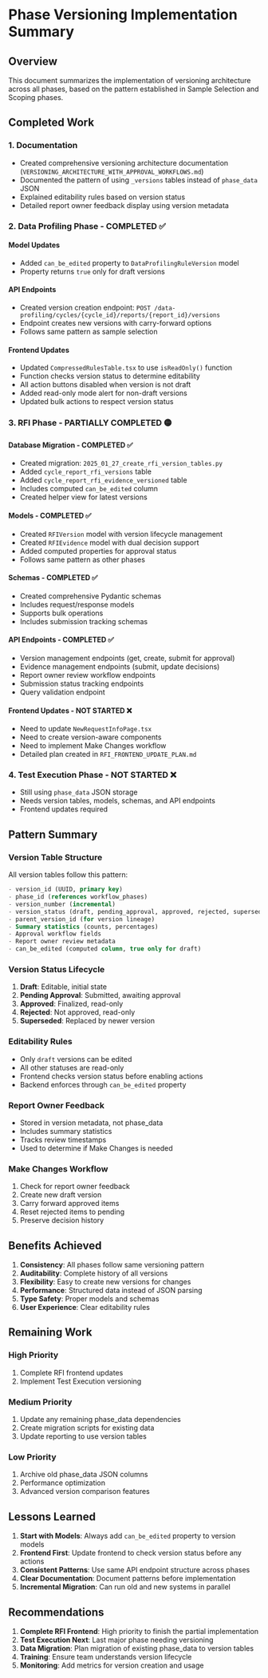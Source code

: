 # Phase Versioning Implementation Summary

## Overview
This document summarizes the implementation of versioning architecture across all phases, based on the pattern established in Sample Selection and Scoping phases.

## Completed Work

### 1. Documentation
- Created comprehensive versioning architecture documentation (`VERSIONING_ARCHITECTURE_WITH_APPROVAL_WORKFLOWS.md`)
- Documented the pattern of using `_versions` tables instead of `phase_data` JSON
- Explained editability rules based on version status
- Detailed report owner feedback display using version metadata

### 2. Data Profiling Phase - COMPLETED ✅

#### Model Updates
- Added `can_be_edited` property to `DataProfilingRuleVersion` model
- Property returns `true` only for draft versions

#### API Endpoints
- Created version creation endpoint: `POST /data-profiling/cycles/{cycle_id}/reports/{report_id}/versions`
- Endpoint creates new versions with carry-forward options
- Follows same pattern as sample selection

#### Frontend Updates
- Updated `CompressedRulesTable.tsx` to use `isReadOnly()` function
- Function checks version status to determine editability
- All action buttons disabled when version is not draft
- Added read-only mode alert for non-draft versions
- Updated bulk actions to respect version status

### 3. RFI Phase - PARTIALLY COMPLETED 🟡

#### Database Migration - COMPLETED ✅
- Created migration: `2025_01_27_create_rfi_version_tables.py`
- Added `cycle_report_rfi_versions` table
- Added `cycle_report_rfi_evidence_versioned` table
- Includes computed `can_be_edited` column
- Created helper view for latest versions

#### Models - COMPLETED ✅
- Created `RFIVersion` model with version lifecycle management
- Created `RFIEvidence` model with dual decision support
- Added computed properties for approval status
- Follows same pattern as other phases

#### Schemas - COMPLETED ✅
- Created comprehensive Pydantic schemas
- Includes request/response models
- Supports bulk operations
- Includes submission tracking schemas

#### API Endpoints - COMPLETED ✅
- Version management endpoints (get, create, submit for approval)
- Evidence management endpoints (submit, update decisions)
- Report owner review workflow endpoints
- Submission status tracking endpoints
- Query validation endpoint

#### Frontend Updates - NOT STARTED ❌
- Need to update `NewRequestInfoPage.tsx`
- Need to create version-aware components
- Need to implement Make Changes workflow
- Detailed plan created in `RFI_FRONTEND_UPDATE_PLAN.md`

### 4. Test Execution Phase - NOT STARTED ❌
- Still using `phase_data` JSON storage
- Needs version tables, models, schemas, and API endpoints
- Frontend updates required

## Pattern Summary

### Version Table Structure
All version tables follow this pattern:
```sql
- version_id (UUID, primary key)
- phase_id (references workflow_phases)
- version_number (incremental)
- version_status (draft, pending_approval, approved, rejected, superseded)
- parent_version_id (for version lineage)
- Summary statistics (counts, percentages)
- Approval workflow fields
- Report owner review metadata
- can_be_edited (computed column, true only for draft)
```

### Version Status Lifecycle
1. **Draft**: Editable, initial state
2. **Pending Approval**: Submitted, awaiting approval
3. **Approved**: Finalized, read-only
4. **Rejected**: Not approved, read-only
5. **Superseded**: Replaced by newer version

### Editability Rules
- Only `draft` versions can be edited
- All other statuses are read-only
- Frontend checks version status before enabling actions
- Backend enforces through `can_be_edited` property

### Report Owner Feedback
- Stored in version metadata, not phase_data
- Includes summary statistics
- Tracks review timestamps
- Used to determine if Make Changes is needed

### Make Changes Workflow
1. Check for report owner feedback
2. Create new draft version
3. Carry forward approved items
4. Reset rejected items to pending
5. Preserve decision history

## Benefits Achieved

1. **Consistency**: All phases follow same versioning pattern
2. **Auditability**: Complete history of all versions
3. **Flexibility**: Easy to create new versions for changes
4. **Performance**: Structured data instead of JSON parsing
5. **Type Safety**: Proper models and schemas
6. **User Experience**: Clear editability rules

## Remaining Work

### High Priority
1. Complete RFI frontend updates
2. Implement Test Execution versioning

### Medium Priority
1. Update any remaining phase_data dependencies
2. Create migration scripts for existing data
3. Update reporting to use version tables

### Low Priority
1. Archive old phase_data JSON columns
2. Performance optimization
3. Advanced version comparison features

## Lessons Learned

1. **Start with Models**: Always add `can_be_edited` property to version models
2. **Frontend First**: Update frontend to check version status before any actions
3. **Consistent Patterns**: Use same API endpoint structure across phases
4. **Clear Documentation**: Document patterns before implementation
5. **Incremental Migration**: Can run old and new systems in parallel

## Recommendations

1. **Complete RFI Frontend**: High priority to finish the partial implementation
2. **Test Execution Next**: Last major phase needing versioning
3. **Data Migration**: Plan migration of existing phase_data to version tables
4. **Training**: Ensure team understands version lifecycle
5. **Monitoring**: Add metrics for version creation and usage
